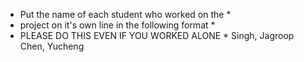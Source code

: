 * Put the name of each student who worked on the *
* project on it's own line in the following format *
* PLEASE DO THIS EVEN IF YOU WORKED ALONE *
Singh, Jagroop
Chen, Yucheng